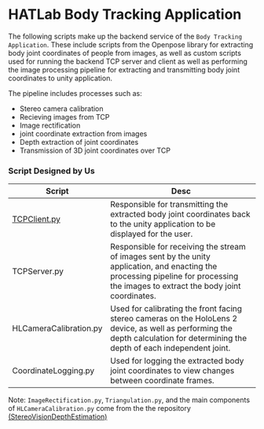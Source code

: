 # HATLab Body Tracking Application  

The following scripts make up the backend service of the `Body Tracking Application`. These include scripts from the Openpose library for extracting body joint coordinates of people from images, as well as custom scripts used for running the backend TCP server and client as well as performing the image processing pipeline for extracting and transmitting body joint coordinates to unity application.  

The pipeline includes processes such as:  

* Stereo camera calibration
* Recieving images from TCP
* Image rectification
* joint coordinate extraction from images
* Depth extraction of joint coordinates
* Transmission of 3D joint coordinates over TCP  

### Script Designed by Us  

|Script|Desc|
|------|----|
|[TCPClient.py](./TCPClient.py)|Responsible for transmitting the extracted body joint coordinates back to the unity application to be displayed for the user.|
|TCPServer.py|Responsible for receiving the stream of images sent by the unity application, and enacting the processing pipeline for processing the images to extract the body joint coordinates.|
|HLCameraCalibration.py|Used for calibrating the front facing stereo cameras on the HoloLens 2 device, as well as performing the depth calculation for determining the depth of each independent joint.|
|CoordinateLogging.py|Used for logging the extracted body joint coordinates to view changes between coordinate frames.|  

Note: `ImageRectification.py`, `Triangulation.py`, and the main components of `HLCameraCalibration.py` come from the the repository [(StereoVisionDepthEstimation)](https://github.com/niconielsen32/ComputerVision/tree/master/StereoVisionDepthEstimation)
